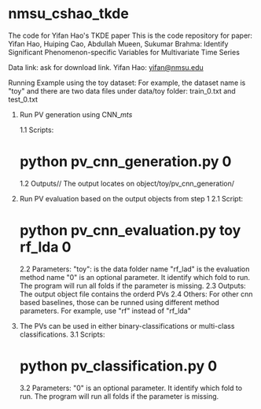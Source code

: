 # nmsu_cshao_tkde
The code for Yifan Hao's TKDE paper
This is the code repository for paper: Yifan Hao, Huiping Cao, Abdullah Mueen, Sukumar Brahma: Identify Significant Phenomenon-specific Variables for Multivariate Time Series

Data link: ask for download link. Yifan Hao: yifan@nmsu.edu

Running Example using the toy dataset:
For example, the dataset name is "toy" and there are two data files under data/toy folder: train_0.txt and test_0.txt
1. Run PV generation using CNN_${mts}$

    1.1 Scripts:
    # python pv_cnn_generation.py 0

    1.2 Outputs//
    The output locates on object/toy/pv_cnn_generation/

2. Run PV evaluation based on the output objects from step 1
    2.1 Script: 
    # python pv_cnn_evaluation.py toy rf_lda 0
    2.2 Parameters:
    "toy": is the data folder name
    "rf_lad" is the evaluation method name
    "0" is an optional parameter. It identify which fold to run. The program will run all folds if the parameter is missing.
    2.3 Outputs:
    The output object file contains the orderd PVs
    2.4 Others:
    For other cnn based baselines, those can be runned using different method parameters. For example, use "rf" instead of "rf_lda"
    
3. The PVs can be used in either binary-classifications or multi-class classifications. 
    3.1 Scripts:
    # python pv_classification.py 0
    3.2 Parameters:
    "0" is an optional parameter. It identify which fold to run. The program will run all folds if the parameter is missing.